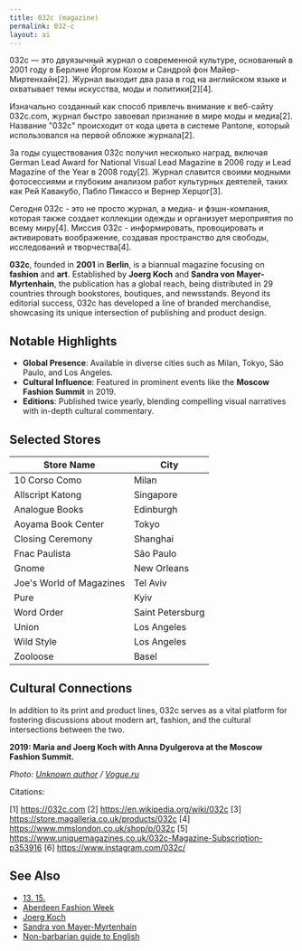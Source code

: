 ```yaml
---
title: 032c (magazine)
permalink: 032-c
layout: ai
---
```


032c — это двуязычный журнал о современной культуре, основанный в 2001 году в Берлине Йоргом Кохом и Сандрой фон Майер-Миртенхайн[2]. Журнал выходит два раза в год на английском языке и охватывает темы искусства, моды и политики[2][4].

Изначально созданный как способ привлечь внимание к веб-сайту 032c.com, журнал быстро завоевал признание в мире моды и медиа[2]. Название "032c" происходит от кода цвета в системе Pantone, который использовался на первой обложке журнала[2].

За годы существования 032c получил несколько наград, включая German Lead Award for National Visual Lead Magazine в 2006 году и Lead Magazine of the Year в 2008 году[2]. Журнал славится своими модными фотосессиями и глубоким анализом работ культурных деятелей, таких как Рей Кавакубо, Пабло Пикассо и Вернер Херцог[3].

Сегодня 032c - это не просто журнал, а медиа- и фэшн-компания, которая также создает коллекции одежды и организует мероприятия по всему миру[4]. Миссия 032c - информировать, провоцировать и активировать воображение, создавая пространство для свободы, исследований и творчества[4].


**032c**, founded in **2001** in **Berlin**, is a biannual magazine focusing on **fashion** and **art**. Established by **Joerg Koch** and **Sandra von Mayer-Myrtenhain**, the publication has a global reach, being distributed in 29 countries through bookstores, boutiques, and newsstands. Beyond its editorial success, 032c has developed a line of branded merchandise, showcasing its unique intersection of publishing and product design.

## Notable Highlights

- **Global Presence**: Available in diverse cities such as Milan, Tokyo, São Paulo, and Los Angeles.  
- **Cultural Influence**: Featured in prominent events like the **Moscow Fashion Summit** in 2019.  
- **Editions**: Published twice yearly, blending compelling visual narratives with in-depth cultural commentary.

## Selected Stores

| Store Name             | City             |
|------------------------|------------------|
| 10 Corso Como         | Milan            |
| Allscript Katong      | Singapore        |
| Analogue Books        | Edinburgh        |
| Aoyama Book Center    | Tokyo            |
| Closing Ceremony      | Shanghai         |
| Fnac Paulista         | São Paulo        |
| Gnome                 | New Orleans      |
| Joe's World of Magazines | Tel Aviv      |
| Pure                  | Kyiv             |
| Word Order            | Saint Petersburg |
| Union                 | Los Angeles      |
| Wild Style            | Los Angeles      |
| Zooloose              | Basel            |



## Cultural Connections

In addition to its print and product lines, 032c serves as a vital platform for fostering discussions about modern art, fashion, and the cultural intersections between the two.


**2019: Maria and Joerg Koch with Anna Dyulgerova at the Moscow Fashion Summit.**

*Photo: [Unknown author](https://www.vogue.ru/fashion/people-and-parties/gosti_i_uchastniki_moscow_fashion_summit/) / [Vogue.ru](https://www.vogue.ru/fashion/people-and-parties/gosti_i_uchastniki_moscow_fashion_summit/)*

Citations:

[1] https://032c.com
[2] https://en.wikipedia.org/wiki/032c
[3] https://store.magalleria.co.uk/products/032c
[4] https://www.mmslondon.co.uk/shop/p/032c
[5] https://www.uniquemagazines.co.uk/032c-Magazine-Subscription-p353916
[6] https://www.instagram.com/032c/

## See Also

+ [13. 15.](13-15)  
+ [Aberdeen Fashion Week](aberdeen-fashion-week)  
+ [Joerg Koch](joerg-koch)  
+ [Sandra von Mayer-Myrtenhain](sandra-von-mayer-yrmtenhain)  
+ [Non-barbarian guide to English](non-barbarian-guide-to-english) 
